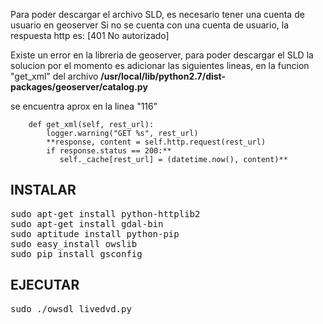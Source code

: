 Para poder descargar el archivo SLD, es necesario tener una cuenta de usuario en geoserver
Si no se cuenta con una cuenta de usuario, la respuesta http es: [401 No autorizado]

Existe un error en la libreria de geoserver, para poder descargar el SLD
la solucion por el momento es adicionar las siguientes lineas, en la funcion "get_xml"
del archivo **/usr/local/lib/python2.7/dist-packages/geoserver/catalog.py**

se encuentra aprox en la linea "116"
```
	def get_xml(self, rest_url):
	    logger.warning("GET %s", rest_url)
	    **response, content = self.http.request(rest_url)
	    if response.status == 200:**
	       self._cache[rest_url] = (datetime.now(), content)**
```
 
INSTALAR
--------
<pre>
sudo apt-get install python-httplib2
sudo apt-get install gdal-bin
sudo aptitude install python-pip
sudo easy_install owslib
sudo pip install gsconfig
</pre>

EJECUTAR
--------
<pre>
sudo ./owsdl_livedvd.py
</pre>

